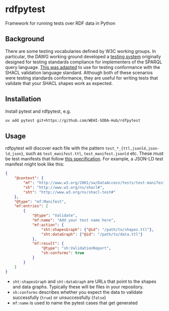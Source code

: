# rdfpytest

Framework for running tests over RDF data in Python

## Background

There are some testing vocabularies defined by W3C working groups.
In particular, the DAWG working ground developed a [testing system](https://www.w3.org/2001/sw/DataAccess/tests/README.html) originally designed for testing standards compliance for implementers of the SPARQL query language.
[This was adapted](https://w3c.github.io/data-shapes/data-shapes-test-suite/) to use for testing conformance with the SHACL validation language standard.
Although both of these scenarios were testing standards conformance, they are useful for writing tests that validate that your SHACL shapes work as expected.


## Installation

Install pytest and rdfpytest, e.g.

```bash
uv add pytest git+https://github.com/WEHI-SODA-Hub/rdfpytest
```

## Usage

rdfpytest will discover each file with the pattern `test_*_{ttl,jsonld,json-ld,json}`, such as `test_manifest.ttl`, `test_manifest.jsonld` etc.
These must be test manifests that follow [this specification](https://w3c.github.io/data-shapes/data-shapes-test-suite/).
For example, a JSON-LD test manifest might look like this:

```json
{
    "@context": {
        "mf": "http://www.w3.org/2001/sw/DataAccess/tests/test-manifest#",
        "sh": "http://www.w3.org/ns/shacl#",
        "sht": "http://www.w3.org/ns/shacl-test#"
    },
    "@type": "mf:Manifest",
    "mf:entries": [
        {
            "@type": "Validate",
            "mf:name": "Add your test name here",
            "mf:action": {
                "sht:shapesGraph": {"@id": "/path/to/shapes.ttl"},
                "sht:dataGraph": {"@id": "/path/to/data.ttl"}
            },
            "mf:result": {
                "@type": "sh:ValidationReport",
                "sh:conforms": true
            }
        }
    ]
}
```

* `sht:shapesGraph` and `sht:dataGraph` are URLs that point to the shapes and data graphs. Typically these will be files in your repository.
* `sh:conforms` describes whether you expect the data to validate successfully (`true`) or unsuccessfully (`false`)
* `mf:name` is used to name the pytest cases that get generated
